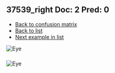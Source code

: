 ## 37539_right Doc: 2 Pred: 0
- [Back to confusion matrix](https://github.com/juliandewit/kaggle_retinopathy/blob/master/matrix.md)
- [Back to list](https://github.com/juliandewit/kaggle_retinopathy/blob/master/lists/20/list.md)
- [Next example in list](https://github.com/juliandewit/kaggle_retinopathy/blob/master/lists/20/37/37580_right.md)

![Eye](https://retinopaty.blob.core.windows.net/size1024/37539_right_2.jpeg)

### 

![Eye]()
